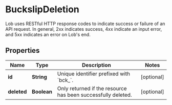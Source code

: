 

# BuckslipDeletion

Lob uses RESTful HTTP response codes to indicate success or failure of an API request. In general, 2xx indicates success, 4xx indicate an input error, and 5xx indicates an error on Lob's end.

## Properties

| Name | Type | Description | Notes |
|------------ | ------------- | ------------- | -------------|
|**id** | **String** | Unique identifier prefixed with &#x60;bck_&#x60;. |  [optional] |
|**deleted** | **Boolean** | Only returned if the resource has been successfully deleted. |  [optional] |



